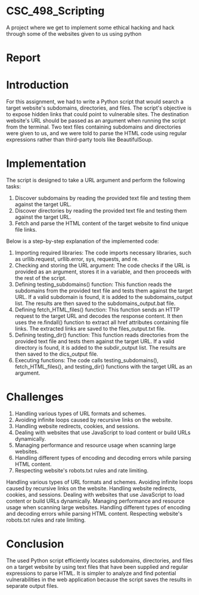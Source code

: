 # CSC_498_Scripting
A project where we get to implement some ethical hacking and hack through some of the websites given to us using python

# Report

# Introduction
For this assignment, we had to write a Python script that would search a target website's subdomains, directories, and files. The script's objective is to expose hidden links that could point to vulnerable sites. The destination website's URL should be passed as an argument when running the script from the terminal. Two text files containing subdomains and directories were given to us, and we were told to parse the HTML code using regular expressions rather than third-party tools like BeautifulSoup.

# Implementation
The script is designed to take a URL argument and perform the following tasks:<br>
<ol>
<li>Discover subdomains by reading the provided text file and testing them against the target URL.</li>
<li>Discover directories by reading the provided text file and testing them against the target URL.</li>
<li>Fetch and parse the HTML content of the target website to find unique file links.</li>
</ol>

Below is a step-by-step explanation of the implemented code:<br>

<ol>
  <li>Importing required libraries: The code imports necessary libraries, such as urllib.request, urllib.error, sys, requests, and re.
</li>
  <li>Checking and storing the URL argument: The code checks if the URL is provided as an argument, stores it in a variable, and then proceeds with the rest of the script.
</li>
  <li>Defining testing_subdomains() function: This function reads the subdomains from the provided text file and tests them against the target URL. If a valid subdomain is found, it is added to the subdomains_output list. The results are then saved to the subdomains_output.bat file.
</li>
  <li>Defining fetch_HTML_files() function: This function sends an HTTP request to the target URL and decodes the response content. It then uses the re.findall() function to extract all href attributes containing file links. The extracted links are saved to the files_output.txt file.
</li>
  <li>Defining testing_dir() function: This function reads directories from the provided text file and tests them against the target URL. If a valid directory is found, it is added to the subdir_output list. The results are then saved to the dics_output file.
</li>
  <li>Executing functions: The code calls testing_subdomains(), fetch_HTML_files(), and testing_dir() functions with the target URL as an argument.</li>
</ol>

# Challenges

<ol>
<li>Handling various types of URL formats and schemes.
</li>
<li>Avoiding infinite loops caused by recursive links on the website.
</li>
<li>Handling website redirects, cookies, and sessions.
</li>
<li>Dealing with websites that use JavaScript to load content or build URLs dynamically.
</li>
<li>Managing performance and resource usage when scanning large websites.
</li>
<li>Handling different types of encoding and decoding errors while parsing HTML content.
</li>
<li>Respecting website's robots.txt rules and rate limiting.
</li>

</ol>
Handling various types of URL formats and schemes.
Avoiding infinite loops caused by recursive links on the website.
Handling website redirects, cookies, and sessions.
Dealing with websites that use JavaScript to load content or build URLs dynamically.
Managing performance and resource usage when scanning large websites.
Handling different types of encoding and decoding errors while parsing HTML content.
Respecting website's robots.txt rules and rate limiting.

# Conclusion

The used Python script efficiently locates subdomains, directories, and files on a target website by using text files that have been supplied and regular expressions to parse HTML. It is simpler to analyze and find potential vulnerabilities in the web application because the script saves the results in separate output files.


